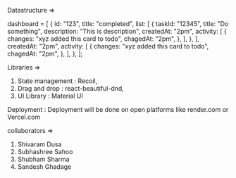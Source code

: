Datastructure =>

dashboard = [
  {
    id: "123",
    title: "completed",
    list: [
      {
        taskId: "12345",
        title: "Do something",
        description: "This is description",
        createdAt: "2pm",
        activity: [
          {
            changes: "xyz added this card to todo",
            chagedAt: "2pm",
          },
        ],
      },
    ],
    createdAt: "2pm",
    activity: [
      {
        changes: "xyz added this card to todo",
        chagedAt: "2pm",
      },
    ],
  },
];


Libraries => 
  1. State management : Recoil,
  2. Drag and drop : react-beautiful-dnd,
  3. UI Library : Material UI

Deployment : Deployment will be done on open platforms like render.com or Vercel.com

collaborators =>
  1. Shivaram Dusa
  2. Subhashree Sahoo
  3. Shubham Sharma
  4. Sandesh Ghadage
